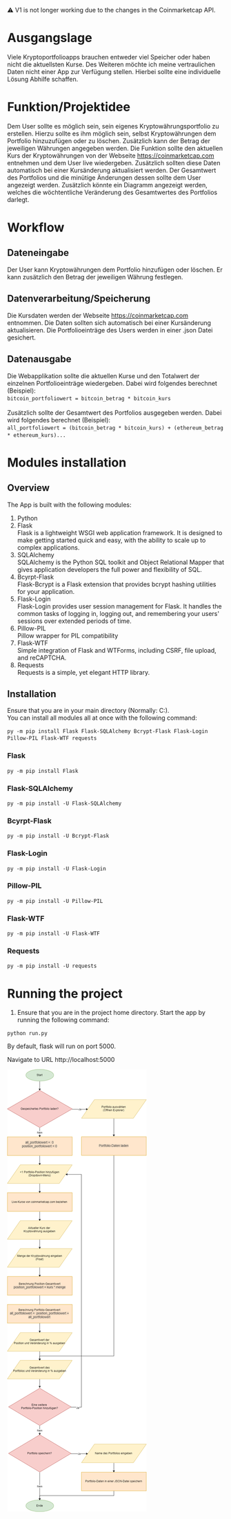 :warning: V1 is not longer working due to the changes in the Coinmarketcap API.

# Ausgangslage

Viele Kryptoportfolioapps brauchen entweder viel Speicher oder haben nicht die aktuellsten Kurse. Des Weiteren möchte ich meine vertraulichen Daten nicht einer App zur Verfügung stellen. Hierbei sollte eine individuelle Lösung Abhilfe schaffen.

# Funktion/Projektidee

Dem User sollte es möglich sein, sein eigenes Kryptowährungsportfolio zu erstellen. Hierzu sollte es ihm möglich sein, selbst Kryptowährungen dem Portfolio hinzuzufügen oder zu löschen. Zusätzlich kann der Betrag der jeweiligen Währungen angegeben werden. Die Funktion sollte den aktuellen Kurs der Kryptowährungen von der Webseite https://coinmarketcap.com entnehmen und dem User live wiedergeben. Zusätzlich sollten diese Daten automatisch bei einer Kursänderung aktualisiert werden. Der Gesamtwert des Portfolios und die minütige Änderungen dessen sollte dem User angezeigt werden. Zusätzlich könnte ein Diagramm angezeigt werden, welches die wöchtentliche Veränderung des Gesamtwertes des Portfolios darlegt.

# Workflow

## Dateneingabe

Der User kann Kryptowährungen dem Portfolio hinzufügen oder löschen. Er kann zusätzlich den Betrag der jeweiligen Währung festlegen.

## Datenverarbeitung/Speicherung

Die Kursdaten werden der Webseite https://coinmarketcap.com entnommen. Die Daten sollten sich automatisch bei einer Kursänderung aktualisieren. Die Portfolioeinträge des Users werden in einer .json Datei gesichert.

## Datenausgabe

Die Webapplikation sollte die aktuellen Kurse und den Totalwert der einzelnen Portfolioeinträge wiedergeben. Dabei wird folgendes berechnet (Beispiel):<br>`bitcoin_portfoliowert = bitcoin_betrag * bitcoin_kurs`<br><br>
Zusätzlich sollte der Gesamtwert des Portfolios ausgegeben werden. Dabei wird folgendes berechnet (Beispiel):<br>`all_portfoliowert = (bitcoin_betrag * bitcoin_kurs) + (ethereum_betrag * ethereum_kurs)...`

# Modules installation

## Overview

The App is built with the following modules:

1. Python
2. Flask\
   Flask is a lightweight WSGI web application framework. It is designed to make getting started quick and easy, with the ability to scale up to complex applications.
3. SQLAlchemy\
   SQLAlchemy is the Python SQL toolkit and Object Relational Mapper that gives application developers the full power and flexibility of SQL.
4. Bcyrpt-Flask\
   Flask-Bcrypt is a Flask extension that provides bcrypt hashing utilities for your application.
5. Flask-Login\
   Flask-Login provides user session management for Flask. It handles the common tasks of logging in, logging out, and remembering your users' sessions over extended periods of time.
6. Pillow-PIL\
   Pillow wrapper for PIL compatibility
7. Flask-WTF\
   Simple integration of Flask and WTForms, including CSRF, file upload, and reCAPTCHA.
8. Requests\
   Requests is a simple, yet elegant HTTP library.

## Installation

Ensure that you are in your main directory (Normally: C:\).\
You can install all modules all at once with the following command:

```
py -m pip install Flask Flask-SQLAlchemy Bcrypt-Flask Flask-Login Pillow-PIL Flask-WTF requests

```

### Flask

```
py -m pip install Flask

```

### Flask-SQLAlchemy

```
py -m pip install -U Flask-SQLAlchemy
```

### Bcyrpt-Flask

```
py -m pip install -U Bcrypt-Flask
```

### Flask-Login

```
py -m pip install -U Flask-Login
```

### Pillow-PIL

```
py -m pip install -U Pillow-PIL
```

### Flask-WTF

```
py -m pip install -U Flask-WTF
```

### Requests

```
py -m pip install -U requests
```

# Running the project

1. Ensure that you are in the project home directory. Start the app by running the following command:

```
python run.py
```

By default, flask will run on port 5000.

Navigate to URL http://localhost:5000

![alt text](flowchart.png)
